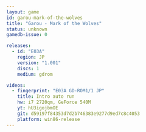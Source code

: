 ```yaml
---
layout: game
id: garou-mark-of-the-wolves
title: "Garou - Mark of the Wolves"
status: unknown
gamedb-issue: 0

releases:
  - id: "E03A"
    region: JP
    version: "1.001"
    discs: 1
    medium: gdrom

videos:
  - fingerprint: "E03A GD-ROM1/1 JP"
    title: Intro auto run
    hw: i7 2720qm, GeForce 540M
    yt: hU3igojbmOE
    git: d59197f84353d7d2b746383e9277d9ed7c8c4053
    platform: win86-release
---
```

